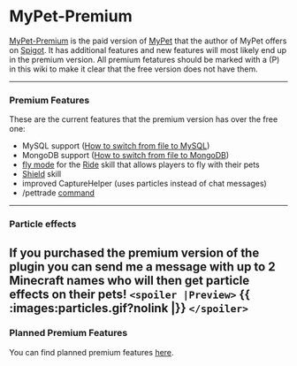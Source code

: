# MyPet-Premium

[MyPet-Premium](https://www.spigotmc.org/resources/mypet-premium.17566/) is the paid version of [MyPet](https://www.spigotmc.org/resources/mypet.12725/) that the author of MyPet offers on [Spigot](https://www.spigotmc.org/). It has additional features and new features will most likely end up in the premium version. All premium fetatures should be marked with a (P) in this wiki to make it clear that the free version does not have them.

----

### Premium Features

These are the current features that the premium version has over the free one:

*  MySQL support ([How to switch from file to MySQL](how_to_upgrade_from_file_to_mysql))
*  MongoDB support ([How to switch from file to MongoDB](how_to_upgrade_from_file_to_mongodb))
*  [fly mode](skills/ride#demonstration) for the [Ride](skills/ride) skill that allows players to fly with their pets
*  [Shield](skills/shield) skill
*  improved CaptureHelper (uses particles instead of chat messages)
*  /pettrade [command](commands)

----
### Particle effects

If you purchased the premium version of the plugin you can send me a message with up to 2 Minecraft names who will then get particle effects on their pets!
`<spoiler |Preview>`
{{ :images:particles.gif?nolink |}}
`</spoiler>`
----
###  Planned Premium Features

You can find planned premium features [here](https://github.com/xXKeyleXx/MyPet/issues?q=is%3Aissue+is%3Aopen+label%3APremium+-label%3ABug+-label%3A%22Bug+(Unconfirmed)%22).
